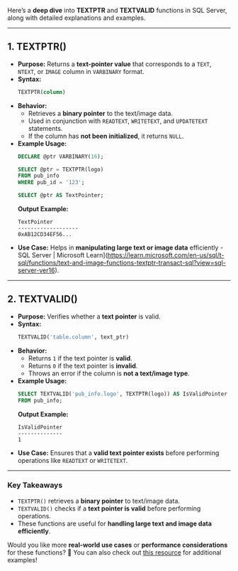 Here’s a **deep dive** into **TEXTPTR** and **TEXTVALID** functions in SQL Server, along with detailed explanations and examples.

---

## **1. TEXTPTR()**
- **Purpose:** Returns a **text-pointer value** that corresponds to a `TEXT`, `NTEXT`, or `IMAGE` column in `VARBINARY` format.
- **Syntax:**
  ```sql
  TEXTPTR(column)
  ```
- **Behavior:**
  - Retrieves a **binary pointer** to the text/image data.
  - Used in conjunction with `READTEXT`, `WRITETEXT`, and `UPDATETEXT` statements.
  - If the column has **not been initialized**, it returns `NULL`.
- **Example Usage:**
  ```sql
  DECLARE @ptr VARBINARY(16);

  SELECT @ptr = TEXTPTR(logo) 
  FROM pub_info 
  WHERE pub_id = '123';

  SELECT @ptr AS TextPointer;
  ```
  **Output Example:**  
  ```
  TextPointer
  -------------------
  0xAB12CD34EF56...
  ```
- **Use Case:** Helps in **manipulating large text or image data** efficiently - SQL Server | Microsoft Learn](https://learn.microsoft.com/en-us/sql/t-sql/functions/text-and-image-functions-textptr-transact-sql?view=sql-server-ver16).

---

## **2. TEXTVALID()**
- **Purpose:** Verifies whether a **text pointer** is valid.
- **Syntax:**
  ```sql
  TEXTVALID('table.column', text_ptr)
  ```
- **Behavior:**
  - Returns `1` if the text pointer is **valid**.
  - Returns `0` if the text pointer is **invalid**.
  - Throws an error if the column is **not a text/image type**.
- **Example Usage:**
  ```sql
  SELECT TEXTVALID('pub_info.logo', TEXTPTR(logo)) AS IsValidPointer
  FROM pub_info;
  ```
  **Output Example:**  
  ```
  IsValidPointer
  --------------
  1
  ```
- **Use Case:** Ensures that a **valid text pointer exists** before performing operations like `READTEXT` or `WRITETEXT`.

---

### **Key Takeaways**
- `TEXTPTR()` retrieves a **binary pointer** to text/image data.
- `TEXTVALID()` checks if a **text pointer is valid** before performing operations.
- These functions are useful for **handling large text and image data efficiently**.

Would you like more **real-world use cases** or **performance considerations** for these functions? 🚀 You can also check out [this resource](https://learn.microsoft.com/en-us/sql/t-sql/functions/text-and-image-functions-textptr-transact-sql?view=sql-server-ver16) for additional examples!